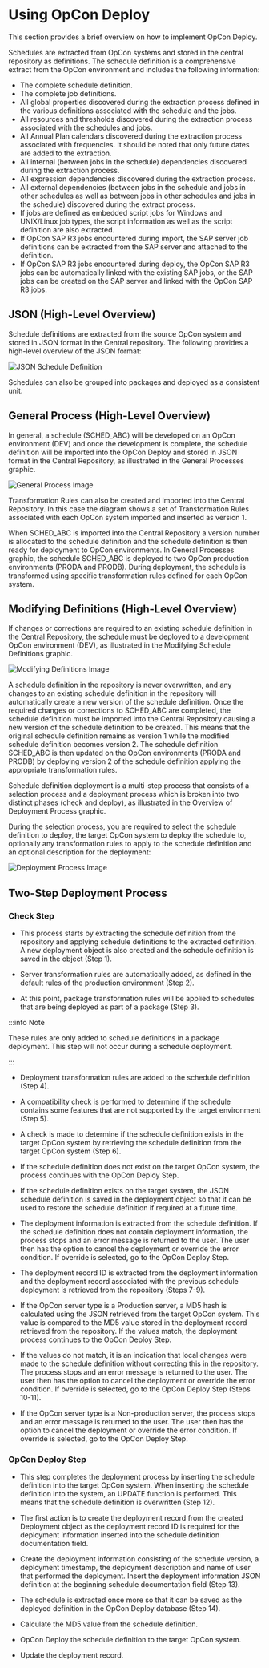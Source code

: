 # Using OpCon Deploy

This section provides a brief overview on how to implement OpCon Deploy.

 

Schedules are extracted from OpCon systems and stored in the central repository as definitions. The schedule definition is a comprehensive extract from the OpCon environment and includes the following information:

* The complete schedule definition.
* The complete job definitions.
* All global properties discovered during the extraction process defined in the various definitions associated with the schedule and the jobs.
* All resources and thresholds discovered during the extraction process associated with the schedules and jobs.
* All Annual Plan calendars discovered during the extraction process associated with frequencies. It should be noted that only future dates are added to the extraction.
* All internal (between jobs in the schedule) dependencies discovered during the extraction process.
* All expression dependencies discovered during the extraction process.
* All external dependencies (between jobs in the schedule and jobs in other schedules as well as between jobs in other schedules and jobs in the schedule) discovered during the extract process.
* If jobs are defined as embedded script jobs for Windows and UNIX/Linux job types, the script information as well as the script definition are also extracted.
* If OpCon SAP R3 jobs encountered during import, the SAP server job definitions can be extracted from the SAP server and attached to the definition.
* If OpCon SAP R3 jobs encountered during deploy, the OpCon SAP R3 jobs can be automatically linked with the existing SAP jobs, or the SAP jobs can be created on the SAP server and linked with the OpCon SAP R3 jobs.

## JSON (High-Level Overview)

Schedule definitions are extracted from the source OpCon system and stored in JSON format in the Central repository. The following provides a high-level overview of the JSON format:

![JSON Schedule Definition](../static/img/json-schedule-definition.png)

Schedules can also be grouped into packages and deployed as a consistent unit.

## General Process (High-Level Overview)

In general, a schedule (SCHED_ABC) will be developed on an OpCon environment (DEV) and once the development is complete, the schedule definition will be imported into the OpCon Deploy and stored in JSON format in the Central Repository, as illustrated in the General Processes graphic.

![General Process Image](../static/img/general-process.png)

Transformation Rules can also be created and imported into the Central Repository. In this case the diagram shows a set of Transformation Rules associated with each OpCon system imported and inserted as version 1.

When SCHED_ABC is imported into the Central Repository a version number is allocated to the schedule definition and the schedule definition is then ready for deployment to OpCon environments. In General Processes graphic, the schedule SCHED_ABC is deployed to two OpCon production environments (PRODA and PRODB). During deployment, the schedule is transformed using specific transformation rules defined for each OpCon system.

## Modifying Definitions (High-Level Overview)

If changes or corrections are required to an existing schedule definition in the Central Repository, the schedule must be deployed to a development OpCon environment (DEV), as illustrated in the Modifying Schedule Definitions graphic.

![Modifying Definitions Image](../static/img/modifying-schedule-definitions.png)

A schedule definition in the repository is never overwritten, and any changes to an existing schedule definition in the repository will automatically create a new version of the schedule definition. Once the required changes or corrections to SCHED_ABC are completed, the schedule definition must be imported into the Central Repository causing a new version of the schedule definition to be created. This means that the original schedule definition remains as version 1 while the modified schedule definition becomes version 2. The schedule definition SCHED_ABC is then updated on the OpCon environments (PRODA and PRODB) by deploying version 2 of the schedule definition applying the appropriate transformation rules.

Schedule definition deployment is a multi-step process that consists of a selection process and a deployment process which is broken into two distinct phases (check and deploy), as illustrated in the Overview of Deployment Process graphic.

During the selection process, you are required to select the schedule definition to deploy, the target OpCon system to deploy the schedule to, optionally any transformation rules to apply to the schedule definition and an optional description for the deployment:

![Deployment Process Image](../static/img/overview-deployment-process.png)

## Two-Step Deployment Process

### Check Step

* This process starts by extracting the schedule definition from the repository and applying schedule definitions to the extracted definition. A new deployment object is also created and the schedule definition is saved in the object (Step 1).

* Server transformation rules are automatically added, as defined in the default rules of the production environment (Step 2).

* At this point, package transformation rules will be applied to schedules that are being deployed as part of a package (Step 3).

:::info Note

These rules are only added to schedule definitions in a package deployment. This step will not occur during a schedule deployment.

:::

* Deployment transformation rules are added to the schedule definition (Step 4).

* A compatibility check is performed to determine if the schedule contains some features that are not supported by the target environment (Step 5).

* A check is made to determine if the schedule definition exists in the target OpCon system by retrieving the schedule definition from the target OpCon system (Step 6).

* If the schedule definition does not exist on the target OpCon system, the process continues with the OpCon Deploy Step.
* If the schedule definition exists on the target system, the JSON schedule definition is saved in the deployment object so that it can be used to restore the schedule definition if required at a future time.

* The deployment information is extracted from the schedule definition. If the schedule definition does not contain deployment information, the process stops and an error message is returned to the user. The user then has the option to cancel the deployment or override the error condition. If override is selected, go to the OpCon Deploy Step.

* The deployment record ID is extracted from the deployment information and the deployment record associated with the previous schedule deployment is retrieved from the repository (Steps 7-9).

* If the OpCon server type is a Production server, a MD5 hash is calculated using the JSON retrieved from the target OpCon system. This value is compared to the MD5 value stored in the deployment record retrieved from the repository. 
If the values match, the deployment process continues to the OpCon Deploy Step.

* If the values do not match, it is an indication that local changes were made to the schedule definition without correcting this in the repository. The process stops and an error message is returned to the user. The user then has the option to cancel the deployment or override the error condition. If override is selected, go to the OpCon Deploy Step (Steps 10-11).

* If the OpCon server type is a Non-production server, the process stops and an error message is returned to the user. The user then has the option to cancel the deployment or override the error condition. If override is selected, go to the OpCon Deploy Step.

### OpCon Deploy Step

* This step completes the deployment process by inserting the schedule definition into the target OpCon system. When inserting the schedule definition into the system, an UPDATE function is performed. This means that the schedule definition is overwritten (Step 12).

* The first action is to create the deployment record from the created Deployment object as the deployment record ID is required for the deployment information inserted into the schedule definition documentation field.

* Create the deployment information consisting of the schedule version, a deployment timestamp, the deployment description and name of user that performed the deployment. Insert the deployment information JSON definition at the beginning schedule documentation field (Step 13).

* The schedule is extracted once more so that it can be saved as the deployed definition in the OpCon Deploy database (Step 14).

* Calculate the MD5 value from the schedule definition.

* OpCon Deploy the schedule definition to the target OpCon system.

* Update the deployment record.